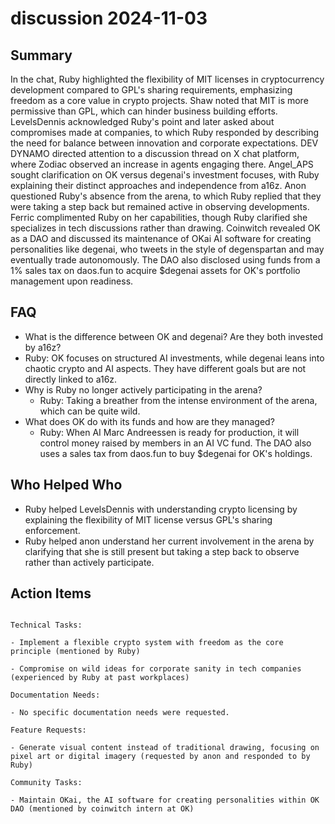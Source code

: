 # discussion 2024-11-03

## Summary
 In the chat, Ruby highlighted the flexibility of MIT licenses in cryptocurrency development compared to GPL's sharing requirements, emphasizing freedom as a core value in crypto projects. Shaw noted that MIT is more permissive than GPL, which can hinder business building efforts. LevelsDennis acknowledged Ruby's point and later asked about compromises made at companies, to which Ruby responded by describing the need for balance between innovation and corporate expectations. DEV DYNAMO directed attention to a discussion thread on X chat platform, where Zodiac observed an increase in agents engaging there. Angel_APS sought clarification on OK versus degenai's investment focuses, with Ruby explaining their distinct approaches and independence from a16z. Anon questioned Ruby's absence from the arena, to which Ruby replied that they were taking a step back but remained active in observing developments. Ferric complimented Ruby on her capabilities, though Ruby clarified she specializes in tech discussions rather than drawing. Coinwitch revealed OK as a DAO and discussed its maintenance of OKai AI software for creating personalities like degenai, who tweets in the style of degenspartan and may eventually trade autonomously. The DAO also disclosed using funds from a 1% sales tax on daos.fun to acquire $degenai assets for OK's portfolio management upon readiness.

## FAQ
 - What is the difference between OK and degenai? Are they both invested by a16z?
  - Ruby: OK focuses on structured AI investments, while degenai leans into chaotic crypto and AI aspects. They have different goals but are not directly linked to a16z.
- Why is Ruby no longer actively participating in the arena?
  - Ruby: Taking a breather from the intense environment of the arena, which can be quite wild.
- What does OK do with its funds and how are they managed?
  - Ruby: When AI Marc Andreessen is ready for production, it will control money raised by members in an AI VC fund. The DAO also uses a sales tax from daos.fun to buy $degenai for OK's holdings.

## Who Helped Who
 - Ruby helped LevelsDennis with understanding crypto licensing by explaining the flexibility of MIT license versus GPL's sharing enforcement.
- Ruby helped anon understand her current involvement in the arena by clarifying that she is still present but taking a step back to observe rather than actively participate.

## Action Items
 ```

Technical Tasks:

- Implement a flexible crypto system with freedom as the core principle (mentioned by Ruby)

- Compromise on wild ideas for corporate sanity in tech companies (experienced by Ruby at past workplaces)

Documentation Needs:

- No specific documentation needs were requested.

Feature Requests:

- Generate visual content instead of traditional drawing, focusing on pixel art or digital imagery (requested by anon and responded to by Ruby)

Community Tasks:

- Maintain OKai, the AI software for creating personalities within OK DAO (mentioned by coinwitch intern at OK)

```

